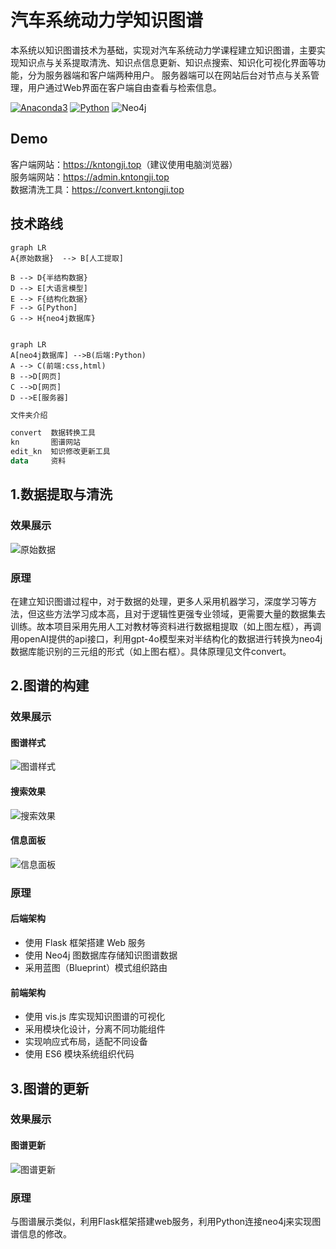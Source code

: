 # 汽车系统动力学知识图谱

本系统以知识图谱技术为基础，实现对汽车系统动力学课程建立知识图谱，主要实现知识点与关系提取清洗、知识点信息更新、知识点搜索、知识化可视化界面等功能，分为服务器端和客户端两种用户。 服务器端可以在网站后台对节点与关系管理，用户通过Web界面在客户端自由查看与检索信息。
<p>
    <a href="https://www.anaconda.com/products/individual#Downloads"><img src="https://img.shields.io/badge/Anaconda3-24.9.2-44a833?logo=anaconda&style=flat" alt="Anaconda3"/></a>
    <a href="https://www.python.org/downloads/windows/"><img src="https://img.shields.io/badge/Python-3.12.7-3975a5?logo=python&style=flat" alt="Python"/></a>
<img src="https://img.shields.io/badge/Neo4j-5.25.1-6dce9d?logo=neo4j&style=flat" alt="Neo4j"/></a>
   
## Demo

客户端网站：<https://kntongji.top>（建议使用电脑浏览器） \
服务端网站：<https://admin.kntongji.top>\
数据清洗工具：<https://convert.kntongji.top>



## 技术路线
```mermaid
graph LR
A{原始数据}  --> B[人工提取]

B --> D{半结构数据}
D --> E[大语言模型]
E --> F{结构化数据}
F --> G[Python]
G --> H{neo4j数据库}
```
```mermaid

graph LR
A[neo4j数据库] -->B(后端:Python)
A --> C(前端:css,html)
B -->D[网页]
C -->D[网页]
D -->E[服务器]
```


```powershell
文件夹介绍

convert  数据转换工具
kn       图谱网站
edit_kn  知识修改更新工具
data     资料
```

## 1.数据提取与清洗
### 效果展示
![原始数据](https://img.picui.cn/free/2024/11/04/67287a2324c31.png)
### 原理
在建立知识图谱过程中，对于数据的处理，更多人采用机器学习，深度学习等方法，但这些方法学习成本高，且对于逻辑性更强专业领域，更需要大量的数据集去训练。故本项目采用先用人工对教材等资料进行数据粗提取（如上图左框），再调用openAI提供的api接口，利用gpt-4o模型来对半结构化的数据进行转换为neo4j数据库能识别的三元组的形式（如上图右框）。具体原理见文件convert。

## 2.图谱的构建
### 效果展示
#### 图谱样式
![图谱样式](https://img.picui.cn/free/2024/11/04/6728795602945.png)
#### 搜索效果
![搜索效果](https://img.picui.cn/free/2024/11/04/6728795522b0c.png)  
#### 信息面板
![信息面板](https://img.picui.cn/free/2024/11/04/6728795559311.png) 
### 原理
#### 后端架构
- 使用 Flask 框架搭建 Web 服务
- 使用 Neo4j 图数据库存储知识图谱数据
- 采用蓝图（Blueprint）模式组织路由
#### 前端架构
- 使用 vis.js 库实现知识图谱的可视化
- 采用模块化设计，分离不同功能组件
- 实现响应式布局，适配不同设备
- 使用 ES6 模块系统组织代码

## 3.图谱的更新
### 效果展示
#### 图谱更新
![图谱更新](https://img.picui.cn/free/2024/11/04/67287954c5dde.png)
### 原理
与图谱展示类似，利用Flask框架搭建web服务，利用Python连接neo4j来实现图谱信息的修改。




    
